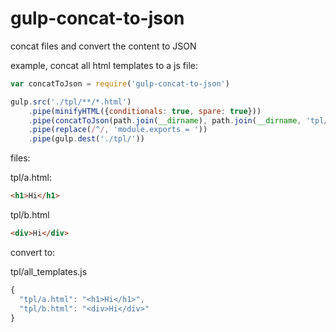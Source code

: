 # gulp-concat-to-json
concat files and convert the content to JSON

example, concat all html templates to a js file:

```javascript
var concatToJson = require('gulp-concat-to-json')

gulp.src('./tpl/**/*.html')
    .pipe(minifyHTML({conditionals: true, spare: true}))
    .pipe(concatToJson(path.join(__dirname), path.join(__dirname, 'tpl/all_templates.js')))
    .pipe(replace(/^/, 'module.exports = '))
    .pipe(gulp.dest('./tpl/'))
```

files: 

tpl/a.html:
```html
<h1>Hi</h1>
```

tpl/b.html
```html
<div>Hi</div>
```

convert to:

tpl/all_templates.js
```javascript
{
  "tpl/a.html": "<h1>Hi</h1>",
  "tpl/b.html": "<div>Hi</div>"
}
```

